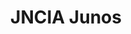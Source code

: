 ---
title: "JNCIA Junos"
name: "Juniper Networks Certified Associate"
link: https://www.credly.com/badges/1315e0fb-6340-4f67-b6ea-aa79cc0305b3/public_url
image: /images/certIcons/cert_jncia-junos.png
order: 4
---
